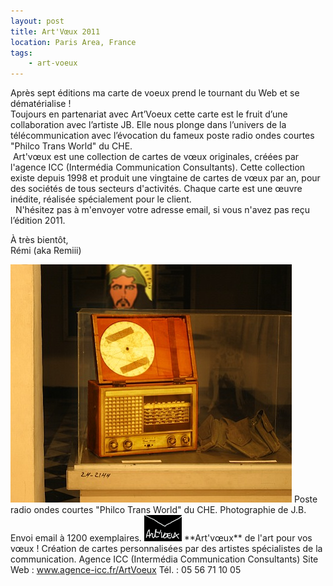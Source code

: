 ```yaml
---
layout: post
title: Art'Vœux 2011
location: Paris Area, France
tags:
    - art-voeux
---
```


Après sept éditions ma carte de voeux prend le tournant du Web et se dématérialise !  
Toujours en partenariat avec Art’Voeux cette carte est le fruit d’une collaboration avec l’artiste JB. Elle nous plonge dans l’univers de la télécommunication avec l’évocation du fameux poste radio ondes courtes "Philco Trans World" du CHE.  
 Art'vœux est une collection de cartes de vœux originales, créées par l'agence ICC (Intermédia Communication Consultants). Cette collection existe depuis 1998 et produit une vingtaine de cartes de vœux par an, pour des sociétés de tous secteurs d'activités. Chaque carte est une œuvre inédite, réalisée spécialement pour le client.  
  N'hésitez pas à m'envoyer votre adresse email, si vous n'avez pas reçu l’édition 2011.  
  
À très bientôt,  
Rémi (aka Remiii)  
  
<img src="/assets/images/blog/ArtVoeux/image_top.jpg" alt="" />  
Poste radio ondes courtes "Philco Trans World" du CHE.  
Photographie de J.B.  
Envoi email à 1200 exemplaires.  
  
<img src="/assets/images/blog/Logos/LogoArtVoeux_1.png" alt="" />  
**Art'vœux** de l'art pour vos vœux !  
Création de cartes personnalisées par des artistes spécialistes de la communication. Agence ICC (Intermédia Communication Consultants)  
Site Web : <a href="http://www.agence-icc.fr/ArtVoeux/" hreflang="fr">www.agence-icc.fr/ArtVoeux</a>  
Tél. : 05 56 71 10 05
